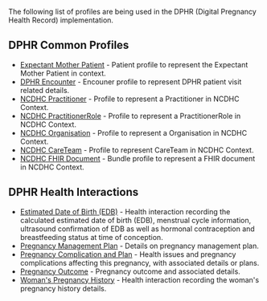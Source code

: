 <!-- profiles-dphr.md {% comment %}

{% endcomment %} -->
The following list of profiles are being used in the DPHR (Digital Pregnancy Health Record) implementation. 

## DPHR Common Profiles
* [Expectant Mother Patient](StructureDefinition-ncdhc-patient-expectant-mother.html) - Patient profile to represent the Expectant Mother Patient in context.
* [DPHR Encounter](StructureDefinition-ncdhc-encounter-dphr.html) - Encouner profile to represent DPHR patient visit related details.
* [NCDHC Practitioner](StructureDefinition-ncdhc-practitioner.html) - Profile to represent a Practitioner in NCDHC Context.
* [NCDHC PractitionerRole](StructureDefinition-ncdhc-practitioner-role.html) - Profile to represent a PractitionerRole in NCDHC Context.
* [NCDHC Organisation](StructureDefinition-ncdhc-organisation.html) - Profile to represent a Organisation in NCDHC Context.
* [NCDHC CareTeam](StructureDefinition-ncdhc-care-team.html) - Profile to represent CareTeam in NCDHC Context.
* [NCDHC FHIR Document](StructureDefinition-ncdhc-bundle-document.html) - Bundle profile to represent a FHIR document in NCDHC Context.

## DPHR Health Interactions
* [Estimated Date of Birth (EDB)](StructureDefinition-ncdhc-bundle-edb-document.html) - Health interaction recording the calculated estimated date of birth (EDB), menstrual cycle information, ultrasound confirmation of EDB as well as hormonal contraception and breastfeeding status at time of conception.
* [Pregnancy Management Plan](StructureDefinition-ncdhc-bundle-preg-management-plan-document.html) - Details on pregnancy management plan.
* [Pregnancy Complication and Plan](StructureDefinition-ncdhc-bundle-preg-issues-plan-document.html) - Health issues and pregnancy complications affecting this pregnancy,  with associated details or plans.
* [Pregnancy Outcome](StructureDefinition-ncdhc-bundle-pregnancy-outcome-document.html) - Pregnancy outcome and associated details.
* [Woman's Pregnancy History](StructureDefinition-ncdhc-bundle-pregnancy-history-document.html) - Health interaction recording the woman's pregnancy history details.